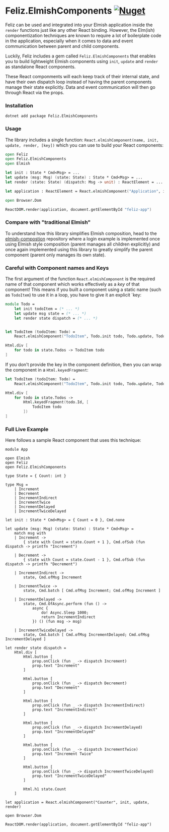 # Feliz.ElmishComponents  [![Nuget](https://img.shields.io/nuget/v/Feliz.ElmishComponents.svg?maxAge=0&colorB=brightgreen)](https://www.nuget.org/packages/Feliz.ElmishComponents)

Feliz can be used and integrated into your Elmish application inside the `render` functions just like any other React binding. However, the Elm(ish) componentization techniques are known to require a lot of boilerplate code in the application, especially when it comes to data and event communication between parent and child components.

Luckily, Feliz includes a gem called `Feliz.ElmishComponents` that enables you to build lightweight Elmish components using `init`, `update` and `render` as standalone React components.

These React componments will each keep track of their internal state, and have their own dispatch loop instead of having the parent components manage their state explicitly. Data and event communication will then go through React via the props.

### Installation

```
dotnet add package Feliz.ElmishComponents
```

### Usage

The library includes a single function: `React.elmishComponent(name, init, update, render, [key])` which you can use to build your React components:

```fsharp
open Feliz
open Feliz.ElmishComponents
open Elmish

let init : State * Cmd<Msg> = ...
let update (msg: Msg) (state: State) : State * Cmd<Msg> = ...
let render (state: State) (dispatch: Msg -> unit) : ReactElement = ...

let application : ReactElement = React.elmishComponent("Application", init, update, render)

open Browser.Dom

ReactDOM.render(application, document.getElementById "feliz-app")
```

### Compare with "traditional Elmish"

To understand how this library simplifies Elmish composition, head to the [elmish-compostion](https://github.com/Zaid-Ajaj/elmish-composition) repository where a login example is implemented once using Elmish style composition (parent manages all children explicitly) and once again implemented using this library to greatly simplify the parent component (parent only manages its own state).

### Careful with Component names and Keys

The first argument of the function `React.elmishComponent` is the required name of that component which works effectively as a *key* of that component! This means if you built a component using a static name (such as `TodoItem`) to use it in a loop, you have to give it an explicit `key:
```fsharp
module Todo =
    let init todoItem = (* ... *)
    let update msg state = (* ... *)
    let render state dispatch = (* ... *)


let TodoItem (todoItem: Todo) =
    React.elmishComponent("TodoItem", Todo.init todo, Todo.update, Todo.render, todo.Id)

Html.div [
    for todo in state.Todos -> TodoItem todo
]
```
If you don't provide the key in the component definition, then you can wrap the component in a `Html.keyedFragment`:
```fs
let TodoItem (todoItem: Todo) =
    React.elmishComponent("TodoItem", Todo.init todo, Todo.update, Todo.render)

Html.div [
    for todo in state.Todos ->
        Html.keyedFragment(todo.Id, [
            TodoItem todo
        ])
]
```

### Full Live Example
Here follows a sample React component that uses this technique:

```fsharp:elmish-components-counter
module App

open Elmish
open Feliz
open Feliz.ElmishComponents

type State = { Count: int }

type Msg =
    | Increment
    | Decrement
    | IncrementIndirect
    | IncrementTwice
    | IncrementDelayed
    | IncrementTwiceDelayed

let init : State * Cmd<Msg> = { Count = 0 }, Cmd.none

let update (msg: Msg) (state: State) : State * Cmd<Msg> =
    match msg with
    | Increment ->
        { state with Count = state.Count + 1 }, Cmd.ofSub (fun dispatch -> printfn "Increment")

    | Decrement ->
        { state with Count = state.Count - 1 }, Cmd.ofSub (fun dispatch -> printfn "Decrement")

    | IncrementIndirect ->
        state, Cmd.ofMsg Increment

    | IncrementTwice ->
        state, Cmd.batch [ Cmd.ofMsg Increment; Cmd.ofMsg Increment ]

    | IncrementDelayed ->
        state, Cmd.OfAsync.perform (fun () ->
            async {
                do! Async.Sleep 1000;
                return IncrementIndirect
            }) () (fun msg -> msg)

    | IncrementTwiceDelayed ->
        state, Cmd.batch [ Cmd.ofMsg IncrementDelayed; Cmd.ofMsg IncrementDelayed ]

let render state dispatch =
    Html.div [
        Html.button [
            prop.onClick (fun _ -> dispatch Increment)
            prop.text "Increment"
        ]

        Html.button [
            prop.onClick (fun _ -> dispatch Decrement)
            prop.text "Decrement"
        ]

        Html.button [
            prop.onClick (fun _ -> dispatch IncrementIndirect)
            prop.text "IncrementIndirect"
        ]

        Html.button [
            prop.onClick (fun _ -> dispatch IncrementDelayed)
            prop.text "IncrementDelayed"
        ]

        Html.button [
            prop.onClick (fun _ -> dispatch IncrementTwice)
            prop.text "Increment Twice"
        ]

        Html.button [
            prop.onClick (fun _ -> dispatch IncrementTwiceDelayed)
            prop.text "IncrementTwiceDelayed"
        ]

        Html.h1 state.Count
    ]

let application = React.elmishComponent("Counter", init, update, render)

open Browser.Dom

ReactDOM.render(application, document.getElementById "feliz-app")
```

